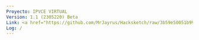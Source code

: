 ```yaml
---
Proyecto: IPVCE VIRTUAL
Version: 1.1 (2305220) Beta
Link: <a href="https://github.com/MrJayrus/Hacksketch/raw/3b59e50051b99fc8f1b87a516645419752131d98/ipvce.apk">DESCARGAR</a>
Log: /
---
```

